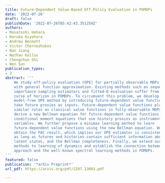 ```yaml
---
title: Future-Dependent Value-Based Off-Policy Evaluation in POMDPs
date: '2022-07-26'
draft: false
publishDate: '2022-07-26T05:42:43.351259Z'
authors:
- Masatoshi Uehara
- Haruka Kiyohara
- Andrew Bennett
- Victor Chernozhukov
- Nan Jiang
- Nathan Kallus
- Chengchun Shi
- Wen Sun
publication_types:
- 3
abstract: '''
    We study off-policy evaluation (OPE) for partially observable MDPs (POMDPs)
    with general function approximation. Existing methods such as sequential
    importance sampling estimators and fitted-Q evaluation suffer from the
    curse of horizon in POMDPs. To circumvent this problem, we develop a novel
    model-free OPE method by introducing future-dependent value functions that
    take future proxies as inputs. Future-dependent value functions play
    similar roles as classical value functions in fully-observable MDPs. We
    derive a new Bellman equation for future-dependent value functions as
    conditional moment equations that use history proxies as instrumental
    variables. We further propose a minimax learning method to learn
    future-dependent value functions using the new Bellman equation. We
    obtain the PAC result, which implies our OPE estimator is consistent
    as long as futures and histories contain sufficient information about
    latent states, and the Bellman completeness. Finally, we extend our
    methods to learning of dynamics and establish the connection between our
    approach and the well-known spectral learning methods in POMDPs.
'''
featured: false
publication: '*arXiv Preprint*'
url_pdf: https://arxiv.org/pdf/2207.13081.pdf

---
```

